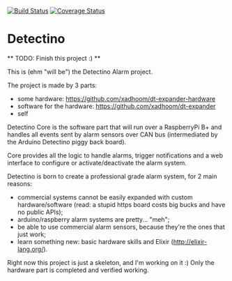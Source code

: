 [![Build Status](https://travis-ci.org/xadhoom/detectino-core.svg)](https://travis-ci.org/xadhoom/detectino-core) [![Coverage Status](https://coveralls.io/repos/github/xadhoom/detectino-core/badge.svg?branch=master)](https://coveralls.io/github/xadhoom/detectino-core?branch=master)

Detectino
=========

** TODO: Finish this project :) **

This is (ehm "will be") the Detectino Alarm project.

The project is made by 3 parts:

* some hardware: https://github.com/xadhoom/dt-expander-hardware
* software for the hardware: https://github.com/xadhoom/dt-expander
* self

Detectino Core is the software part that will run over a RaspberryPi B+
and handles all events sent by alarm sensors over CAN bus (intermediated
by the Arduino Detectino piggy back board).

Core provides all the logic to handle alarms, trigger notifications
and a web interface to configure or activate/deactivate the alarm system.

Detectino is born to create a professional grade alarm system, for 2 main reasons:

* commercial systems cannot be easily expanded with custom hardware/software
  (read: a stupid https board costs big bucks and have no public APIs);
* arduino/raspberry alarm systems are pretty... "meh";
* be able to use commercial alarm sensors, because they're the ones that just work;
* learn something new: basic hardware skills and Elixir (http://elixir-lang.org/).

Right now this project is just a skeleton, and I'm working on it :)
Only the hardware part is completed and verified working.

